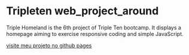 # Tripleten web_project_around

Triple Homeland is the 6th project of Triple Ten bootcamp. It displays a homepage aiming to exercise responsive coding and simple JavaScript.

[visite meu projeto no github pages](https://vinigerhardt.github.io/web_project_around/)
